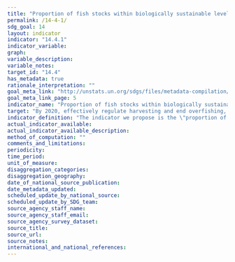 ```yaml
---
title: "Proportion of fish stocks within biologically sustainable levels"
permalink: /14-4-1/
sdg_goal: 14
layout: indicator
indicator: "14.4.1"
indicator_variable: 
graph: 
variable_description: 
variable_notes: 
target_id: "14.4"
has_metadata: true
rationale_interpretation: ""
goal_meta_link: "http://unstats.un.org/sdgs/files/metadata-compilation/Metadata-Goal-14.pdf"
goal_meta_link_page: 5
indicator_name: "Proportion of fish stocks within biologically sustainable levels"
target: "By 2020, effectively regulate harvesting and end overfishing, illegal, unreported and unregulated fishing and destructive fishing practices and implement science-based management plans, in order to restore fish stocks in the shortest time feasible, at least to levels that can produce maximum sustainable yield as determined by their biological characteristics."
indicator_definition: "The indicator we propose is the \"proportion of fish stocks within biologically sustainable levels\", not limits. It is therefore slightly different from the indicator 7.4 currently included in the Millennium Development Goals. The FAO Committee on Fisheries has requested changes (see the 2012 and 2014 Reports of the 30th and 31st Sessions of the Committee on Fisheries) in the description of the status of the stocks based on sustainability to ensure clarify and reduce misunderstandings by the general public. The concept of \"within biologically sustainable levels\" means that abundance of the fish stock is at or higher than the level that can produce the maximum sustainable yield. We estimated 584 fish stocks around world, representing 70% of global landings. Each stock was estimated using the method described in FAO Technical Paper 569. If the stock has abundance below the level that can produce maximum sustainable yield, it was counted as overfished. The indicator measures the % of the assessed stocks are within biologically sustainable levels."
actual_indicator_available: 
actual_indicator_available_description: 
method_of_computation: ""
comments_and_limitations: 
periodicity: 
time_period: 
unit_of_measure: 
disaggregation_categories: 
disaggregation_geography: 
date_of_national_source_publication: 
date_metadata_updated: 
scheduled_update_by_national_source: 
scheduled_update_by_SDG_team: 
source_agency_staff_name: 
source_agency_staff_email: 
source_agency_survey_dataset: 
source_title: 
source_url: 
source_notes: 
international_and_national_references: 
---
```


